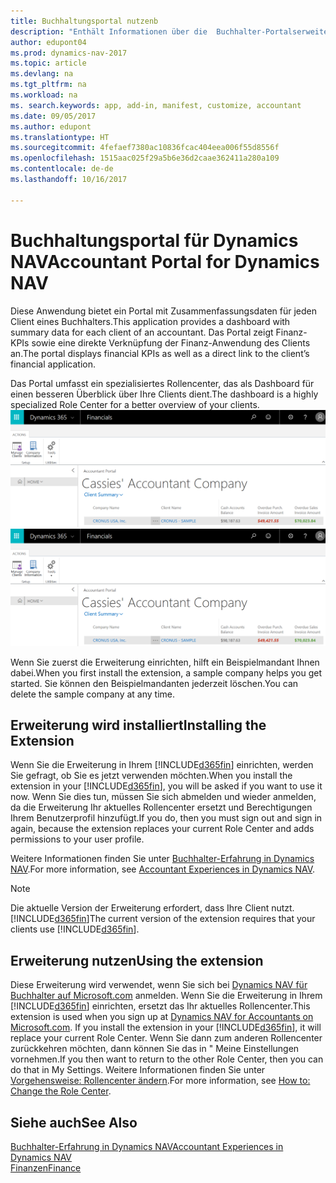 ```yaml
---
title: Buchhaltungsportal nutzenb
description: "Enthält Informationen über die  Buchhalter-Portalserweiterung."
author: edupont04
ms.prod: dynamics-nav-2017
ms.topic: article
ms.devlang: na
ms.tgt_pltfrm: na
ms.workload: na
ms. search.keywords: app, add-in, manifest, customize, accountant
ms.date: 09/05/2017
ms.author: edupont
ms.translationtype: HT
ms.sourcegitcommit: 4fefaef7380ac10836fcac404eea006f55d8556f
ms.openlocfilehash: 1515aac025f29a5b6e36d2caae362411a280a109
ms.contentlocale: de-de
ms.lasthandoff: 10/16/2017

---
```

# <a name="accountant-portal-for-dynamics-nav"></a><span data-ttu-id="cef72-103">Buchhaltungsportal für Dynamics NAV</span><span class="sxs-lookup"><span data-stu-id="cef72-103">Accountant Portal for Dynamics NAV</span></span>
<span data-ttu-id="cef72-104">Diese Anwendung bietet ein Portal mit Zusammenfassungsdaten für jeden Client eines Buchhalters.</span><span class="sxs-lookup"><span data-stu-id="cef72-104">This application provides a dashboard with summary data for each client of an accountant.</span></span> <span data-ttu-id="cef72-105">Das Portal zeigt Finanz-KPIs sowie eine direkte Verknüpfung der Finanz-Anwendung des Clients an.</span><span class="sxs-lookup"><span data-stu-id="cef72-105">The portal displays financial KPIs as well as a direct link to the client’s financial application.</span></span>  

<span data-ttu-id="cef72-106">Das Portal umfasst ein spezialisiertes Rollencenter, das als Dashboard für einen besseren Überblick über Ihre Clients dient.</span><span class="sxs-lookup"><span data-stu-id="cef72-106">The dashboard is a highly specialized Role Center for a better overview of your clients.</span></span>  
<span data-ttu-id="cef72-107">[![Buchhaltungsportal](./media/ui-extensions-accportal/accountant-portal.png)](https://go.microsoft.com/fwlink/?linkid=851257)</span><span class="sxs-lookup"><span data-stu-id="cef72-107">[![Accountant Portal](./media/ui-extensions-accportal/accountant-portal.png)](https://go.microsoft.com/fwlink/?linkid=851257)</span></span>

<span data-ttu-id="cef72-108">Wenn Sie zuerst die Erweiterung einrichten, hilft ein Beispielmandant Ihnen dabei.</span><span class="sxs-lookup"><span data-stu-id="cef72-108">When you first install the extension, a sample company helps you get started.</span></span> <span data-ttu-id="cef72-109">Sie können den Beispielmandanten jederzeit löschen.</span><span class="sxs-lookup"><span data-stu-id="cef72-109">You can delete the sample company at any time.</span></span>  

## <a name="installing-the-extension"></a><span data-ttu-id="cef72-110">Erweiterung wird installiert</span><span class="sxs-lookup"><span data-stu-id="cef72-110">Installing the Extension</span></span>
<span data-ttu-id="cef72-111">Wenn Sie die Erweiterung in Ihrem [!INCLUDE[d365fin](includes/d365fin_md.md)] einrichten, werden Sie gefragt, ob Sie es jetzt verwenden möchten.</span><span class="sxs-lookup"><span data-stu-id="cef72-111">When you install the extension in your [!INCLUDE[d365fin](includes/d365fin_md.md)], you will be asked if you want to use it now.</span></span> <span data-ttu-id="cef72-112">Wenn Sie dies tun, müssen Sie sich abmelden und wieder anmelden, da die Erweiterung Ihr aktuelles Rollencenter ersetzt und Berechtigungen Ihrem Benutzerprofil hinzufügt.</span><span class="sxs-lookup"><span data-stu-id="cef72-112">If you do, then you must sign out and sign in again, because the extension replaces your current Role Center and adds permissions to your user profile.</span></span>  

<span data-ttu-id="cef72-113">Weitere Informationen finden Sie unter [Buchhalter-Erfahrung in Dynamics NAV](finance-accounting.md).</span><span class="sxs-lookup"><span data-stu-id="cef72-113">For more information, see [Accountant Experiences in Dynamics NAV](finance-accounting.md).</span></span>  

> [!NOTE]  
>  <span data-ttu-id="cef72-114">Die aktuelle Version der Erweiterung erfordert,  dass Ihre Client nutzt. [!INCLUDE[d365fin](includes/d365fin_md.md)]</span><span class="sxs-lookup"><span data-stu-id="cef72-114">The current version of the extension requires that your clients use [!INCLUDE[d365fin](includes/d365fin_md.md)].</span></span>  

## <a name="using-the-extension"></a><span data-ttu-id="cef72-115">Erweiterung nutzen</span><span class="sxs-lookup"><span data-stu-id="cef72-115">Using the extension</span></span>
<span data-ttu-id="cef72-116">Diese Erweiterung wird verwendet, wenn Sie sich bei [Dynamics NAV für Buchhalter auf  Microsoft.com](https://www.microsoft.com/en-us/dynamics365/financial-insights-for-accountants) anmelden. Wenn Sie die Erweiterung in Ihrem [!INCLUDE[d365fin](includes/d365fin_md.md)] einrichten, ersetzt das Ihr aktuelles Rollencenter.</span><span class="sxs-lookup"><span data-stu-id="cef72-116">This extension is used when you sign up at [Dynamics NAV for Accountants on Microsoft.com](https://www.microsoft.com/en-us/dynamics365/financial-insights-for-accountants). If you install the extension in your [!INCLUDE[d365fin](includes/d365fin_md.md)], it will replace your current Role Center.</span></span> <span data-ttu-id="cef72-117">Wenn Sie dann zum anderen Rollencenter zurückkehren möchten, dann können Sie das in " Meine Einstellungen vornehmen.</span><span class="sxs-lookup"><span data-stu-id="cef72-117">If you then want to return to the other Role Center, then you can do that in My Settings.</span></span> <span data-ttu-id="cef72-118">Weitere Informationen finden Sie unter [Vorgehensweise: Rollencenter ändern](change-role.md).</span><span class="sxs-lookup"><span data-stu-id="cef72-118">For more information, see [How to: Change the Role Center](change-role.md).</span></span>  

## <a name="see-also"></a><span data-ttu-id="cef72-119">Siehe auch</span><span class="sxs-lookup"><span data-stu-id="cef72-119">See Also</span></span>
[<span data-ttu-id="cef72-120">Buchhalter-Erfahrung in Dynamics NAV</span><span class="sxs-lookup"><span data-stu-id="cef72-120">Accountant Experiences in Dynamics NAV</span></span>](finance-accounting.md)  
[<span data-ttu-id="cef72-121">Finanzen</span><span class="sxs-lookup"><span data-stu-id="cef72-121">Finance</span></span>](finance.md)  

